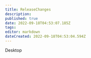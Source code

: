 ```yaml
---
title: ReleaseChanges
description: 
published: true
date: 2022-09-18T04:53:07.185Z
tags: 
editor: markdown
dateCreated: 2022-09-18T04:53:04.594Z
---
```


Desktop